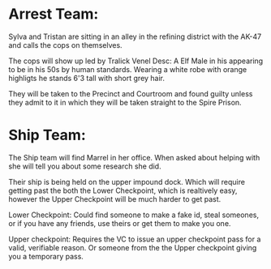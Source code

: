 # Arrest Team:

Sylva and Tristan are sitting in an alley in the refining district with the AK-47 and calls the cops on themselves.

The cops will show up led by Tralick Venel
Desc: A Elf Male in his appearing to be in his 50s by human standards. Wearing a white robe with orange highligts he stands 6'3 tall with short grey hair.

They will be taken to the Precinct and Courtroom and found guilty unless they admit to it in which they will be taken straight to the Spire Prison.

# Ship Team:

The Ship team will find Marrel in her office. When asked about helping with she will tell you about some research she did.

Their ship is being held on the upper impound dock. Which will require getting past the both the Lower Checkpoint, which is realtively easy, however the Upper Checkpoint will be much harder to get past.

Lower Checkpoint:
Could find someone to make a fake id, steal someones, or if you have any friends, use theirs or get them to make you one.

Upper checkpoint: Requires the VC to issue an upper checkpoint pass for a valid, verifiable reason. Or someone from the the Upper checkpoint giving you a temporary pass.
